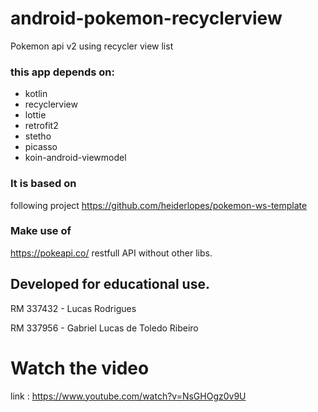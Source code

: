 # android-pokemon-recyclerview

Pokemon api v2 using recycler view list

### this app depends on:
- kotlin
- recyclerview
- lottie
- retrofit2
- stetho
- picasso
- koin-android-viewmodel

### It is based on 
 following project https://github.com/heiderlopes/pokemon-ws-template

### Make use of
https://pokeapi.co/ restfull API without other libs.


## Developed for educational use.

RM 337432 - Lucas Rodrigues

RM 337956 - Gabriel Lucas de Toledo Ribeiro

# Watch the video

link : https://www.youtube.com/watch?v=NsGHOgz0v9U


